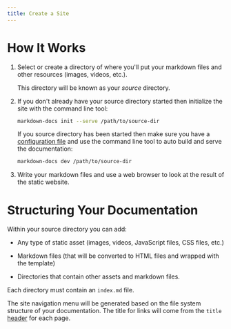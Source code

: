 ```yaml
---
title: Create a Site
---
```


# How It Works

1. Select or create a directory of where you'll put your markdown files and other resources (images, videos, etc.).

    This directory will be known as your *source* directory.

2. If you don't already have your source directory started then initialize the site with the command line tool:

    ```bash
    markdown-docs init --serve /path/to/source-dir
    ```
    
    If you source directory has been started then make sure you have a [configuration file](./configuration.md) and use the command line tool to auto build and serve the documentation:
    
    ```bash
    markdown-docs dev /path/to/source-dir
    ```

3. Write your markdown files and use a web browser to look at the result of the static website.

# Structuring Your Documentation

Within your source directory you can add:
 
- Any type of static asset (images, videos, JavaScript files, CSS files, etc.)

- Markdown files (that will be converted to HTML files and wrapped with the template)

- Directories that contain other assets and markdown files.

Each directory must contain an `index.md` file.

The site navigation menu will be generated based on the file system structure of your documentation. The title for links will come from the `title` [header](#headers) for each page.
